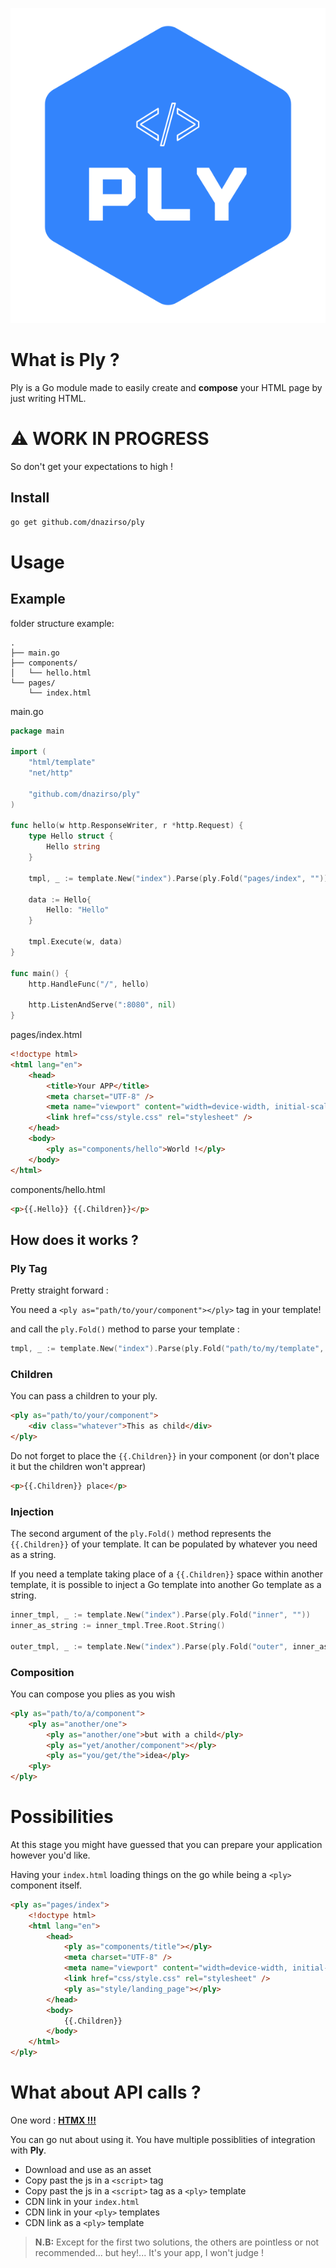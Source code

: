 <p align="center"><img src="assets/logo.svg" alt="ply logo"></p>

# What is Ply ?

Ply is a Go module made to easily create and **compose** your HTML page by just writing HTML.

# :warning: WORK IN PROGRESS

So don't get your expectations to high !

## Install

```bash
go get github.com/dnazirso/ply
```

# Usage

## Example

folder structure example:

```
.
├── main.go
├── components/
│   └── hello.html
└── pages/
    └── index.html
```

main.go

```go
package main

import (
	"html/template"
	"net/http"

	"github.com/dnazirso/ply"
)

func hello(w http.ResponseWriter, r *http.Request) {
	type Hello struct {
		Hello string
	}

	tmpl, _ := template.New("index").Parse(ply.Fold("pages/index", ""))

	data := Hello{
		Hello: "Hello"
	}

	tmpl.Execute(w, data)
}

func main() {
	http.HandleFunc("/", hello)

	http.ListenAndServe(":8080", nil)
}
```

pages/index.html

```html
<!doctype html>
<html lang="en">
	<head>
		<title>Your APP</title>
		<meta charset="UTF-8" />
		<meta name="viewport" content="width=device-width, initial-scale=1" />
		<link href="css/style.css" rel="stylesheet" />
	</head>
	<body>
		<ply as="components/hello">World !</ply>
	</body>
</html>
```

components/hello.html

```html
<p>{{.Hello}} {{.Children}}</p>
```

## How does it works ?

### Ply Tag

Pretty straight forward :

You need a `<ply as="path/to/your/component"></ply>` tag in your template!

and call the `ply.Fold()` method to parse your template : 
```go
tmpl, _ := template.New("index").Parse(ply.Fold("path/to/my/template", ""))
```

### Children

You can pass a children to your ply.

```html
<ply as="path/to/your/component">
	<div class="whatever">This as child</div>
</ply>
```

Do not forget to place the `{{.Children}}` in your component (or don't place it but the children won't apprear)

```html
<p>{{.Children}} place</p>
```

### Injection

The second argument of the `ply.Fold()` method represents the `{{.Children}}` of your template. It can be populated by whatever you need as a string.

If you need a template taking place of a `{{.Children}}` space within another template, it is possible to inject a Go template into another Go template as a string.

```Go
inner_tmpl, _ := template.New("index").Parse(ply.Fold("inner", ""))
inner_as_string := inner_tmpl.Tree.Root.String()

outer_tmpl, _ := template.New("index").Parse(ply.Fold("outer", inner_as_string))
```

### Composition

You can compose you plies as you wish

```html
<ply as="path/to/a/component">
	<ply as="another/one">
		<ply as="another/one">but with a child</ply>
		<ply as="yet/another/component"></ply>
		<ply as="you/get/the">idea</ply>
	<ply>
</ply>
```

# Possibilities

At this stage you might have guessed that you can prepare your application however you'd like.

Having your `index.html` loading things on the go while being a `<ply>` component itself.

```html
<ply as="pages/index">
	<!doctype html>
	<html lang="en">
		<head>
			<ply as="components/title"></ply>
			<meta charset="UTF-8" />
			<meta name="viewport" content="width=device-width, initial-scale=1" />
			<link href="css/style.css" rel="stylesheet" />
			<ply as="style/landing_page"></ply>
		</head>
		<body>
			{{.Children}}
		</body>
	</html>
</ply>
```

# What about API calls ?

One word : **[HTMX !!!](https://htmx.org/)**

You can go nut about using it. You have multiple possiblities of integration with **Ply**.

- Download and use as an asset
- Copy past the js in a `<script>` tag
- Copy past the js in a `<script>` tag as a `<ply>` template 
- CDN link in your `index.html`
- CDN link in your `<ply>` templates
- CDN link as a `<ply>` template

> **N.B:** Except for the first two solutions, the others are pointless or not recommended... but hey!... It's your app, I won't judge !